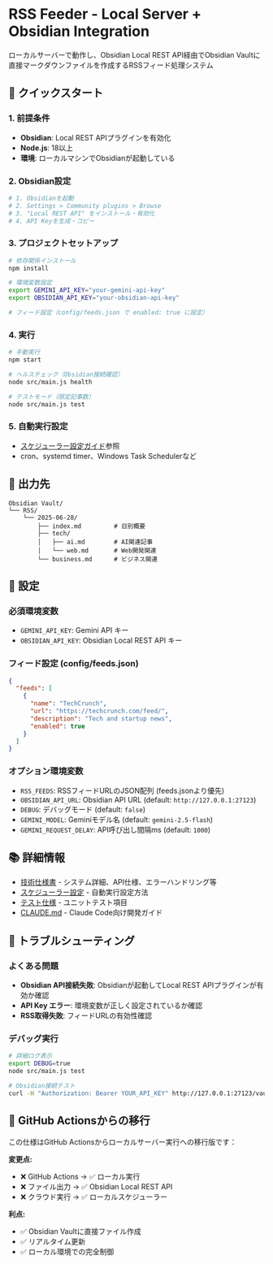 # RSS Feeder - Local Server + Obsidian Integration

ローカルサーバーで動作し、Obsidian Local REST API経由でObsidian Vaultに直接マークダウンファイルを作成するRSSフィード処理システム

## 🚀 クイックスタート

### 1. 前提条件
- **Obsidian**: Local REST APIプラグインを有効化
- **Node.js**: 18以上
- **環境**: ローカルマシンでObsidianが起動している

### 2. Obsidian設定
```bash
# 1. Obsidianを起動
# 2. Settings > Community plugins > Browse
# 3. "Local REST API" をインストール・有効化
# 4. API Keyを生成・コピー
```

### 3. プロジェクトセットアップ
```bash
# 依存関係インストール
npm install

# 環境変数設定
export GEMINI_API_KEY="your-gemini-api-key"
export OBSIDIAN_API_KEY="your-obsidian-api-key"

# フィード設定（config/feeds.json で enabled: true に設定）
```

### 4. 実行
```bash
# 手動実行
npm start

# ヘルスチェック（Obsidian接続確認）
node src/main.js health

# テストモード（限定記事数）
node src/main.js test
```

### 5. 自動実行設定
- [スケジューラー設定ガイド](scheduler-setup.md)参照
- cron、systemd timer、Windows Task Schedulerなど

## 📁 出力先
```
Obsidian Vault/
└── RSS/
    └── 2025-06-28/
        ├── index.md         # 日別概要
        ├── tech/
        │   ├── ai.md        # AI関連記事
        │   └── web.md       # Web開発関連
        └── business.md      # ビジネス関連
```

## 🔧 設定

### 必須環境変数
- `GEMINI_API_KEY`: Gemini API キー
- `OBSIDIAN_API_KEY`: Obsidian Local REST API キー

### フィード設定 (config/feeds.json)
```json
{
  "feeds": [
    {
      "name": "TechCrunch",
      "url": "https://techcrunch.com/feed/",
      "description": "Tech and startup news",
      "enabled": true
    }
  ]
}
```

### オプション環境変数
- `RSS_FEEDS`: RSSフィードURLのJSON配列 (feeds.jsonより優先)
- `OBSIDIAN_API_URL`: Obsidian API URL (default: `http://127.0.0.1:27123`)
- `DEBUG`: デバッグモード (default: `false`)
- `GEMINI_MODEL`: Geminiモデル名 (default: `gemini-2.5-flash`)
- `GEMINI_REQUEST_DELAY`: API呼び出し間隔ms (default: `1000`)

## 📚 詳細情報
- [技術仕様書](doc.md) - システム詳細、API仕様、エラーハンドリング等
- [スケジューラー設定](scheduler-setup.md) - 自動実行設定方法
- [テスト仕様](test.md) - ユニットテスト項目
- [CLAUDE.md](CLAUDE.md) - Claude Code向け開発ガイド

## 🐛 トラブルシューティング

### よくある問題
- **Obsidian API接続失敗**: Obsidianが起動してLocal REST APIプラグインが有効か確認
- **API Key エラー**: 環境変数が正しく設定されているか確認
- **RSS取得失敗**: フィードURLの有効性確認

### デバッグ実行
```bash
# 詳細ログ表示
export DEBUG=true
node src/main.js test

# Obsidian接続テスト
curl -H "Authorization: Bearer YOUR_API_KEY" http://127.0.0.1:27123/vault/
```

## 🔄 GitHub Actionsからの移行

この仕様はGitHub Actionsからローカルサーバー実行への移行版です：

**変更点:**
- ❌ GitHub Actions → ✅ ローカル実行
- ❌ ファイル出力 → ✅ Obsidian Local REST API
- ❌ クラウド実行 → ✅ ローカルスケジューラー

**利点:**
- ✅ Obsidian Vaultに直接ファイル作成
- ✅ リアルタイム更新
- ✅ ローカル環境での完全制御